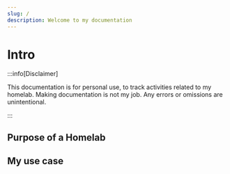 ```yaml
---
slug: /
description: Welcome to my documentation
---
```


# Intro

:::info[Disclaimer]

This documentation is for personal use, to track activities related to my homelab. Making documentation is not my job. Any errors or omissions are unintentional.

:::

## Purpose of a Homelab

## My use case